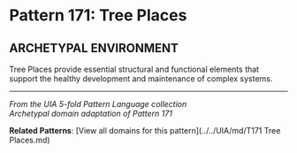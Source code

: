 # Pattern 171: Tree Places

## ARCHETYPAL ENVIRONMENT

Tree Places provide essential structural and functional elements that support the healthy development and maintenance of complex systems.

---

*From the UIA 5-fold Pattern Language collection*  
*Archetypal domain adaptation of Pattern 171*

**Related Patterns**: [View all domains for this pattern](../../UIA/md/T171 Tree Places.md)